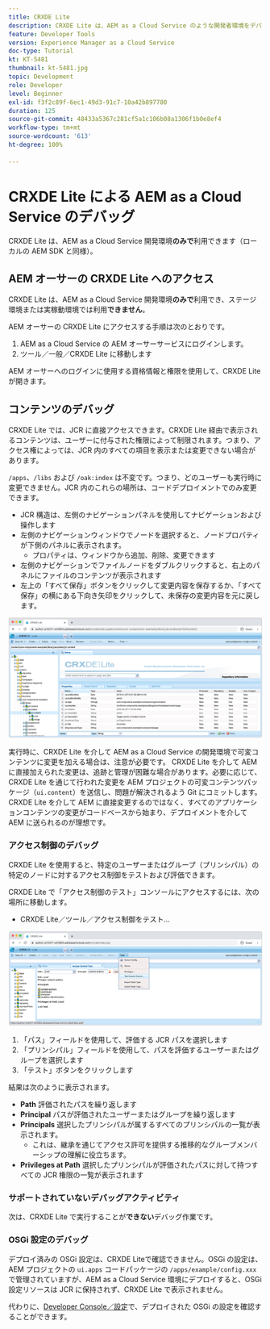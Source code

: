 ```yaml
---
title: CRXDE Lite
description: CRXDE Lite は、AEM as a Cloud Service のような開発者環境をデバッグするための、従来の強力なツールです。CRXDE Lite は、すべてのリソースとプロパティの調査から、JCR の可変部分の操作、権限の調査まで、デバッグを支援する一連の機能を提供します。
feature: Developer Tools
version: Experience Manager as a Cloud Service
doc-type: Tutorial
kt: KT-5481
thumbnail: kt-5481.jpg
topic: Development
role: Developer
level: Beginner
exl-id: f3f2c89f-6ec1-49d3-91c7-10a42b897780
duration: 125
source-git-commit: 48433a5367c281cf5a1c106b08a1306f1b0e8ef4
workflow-type: tm+mt
source-wordcount: '613'
ht-degree: 100%

---
```


# CRXDE Lite による AEM as a Cloud Service のデバッグ

CRXDE Lite は、AEM as a Cloud Service 開発環境&#x200B;__のみで__&#x200B;利用できます（ローカルの AEM SDK と同様）。

## AEM オーサーの CRXDE Lite へのアクセス

CRXDE Lite は、AEM as a Cloud Service 開発環境&#x200B;__のみで__&#x200B;利用でき、ステージ環境または実稼動環境では利用&#x200B;__できません__。

AEM オーサーの CRXDE Lite にアクセスする手順は次のとおりです。

1. AEM as a Cloud Service の AEM オーサーサービスにログインします。
1. ツール／一般／CRXDE Lite に移動します

AEM オーサーへのログインに使用する資格情報と権限を使用して、CRXDE Lite が開きます。

## コンテンツのデバッグ

CRXDE Lite では、JCR に直接アクセスできます。CRXDE Lite 経由で表示されるコンテンツは、ユーザーに付与された権限によって制限されます。つまり、アクセス権によっては、JCR 内のすべての項目を表示または変更できない場合があります。

`/apps`、`/libs` および `/oak:index` は不変です。つまり、どのユーザーも実行時に変更できません。JCR 内のこれらの場所は、コードデプロイメントでのみ変更できます。

+ JCR 構造は、左側のナビゲーションパネルを使用してナビゲーションおよび操作します
+ 左側のナビゲーションウィンドウでノードを選択すると、ノードプロパティが下側のパネルに表示されます。
   + プロパティは、ウィンドウから追加、削除、変更できます
+ 左側のナビゲーションでファイルノードをダブルクリックすると、右上のパネルにファイルのコンテンツが表示されます
+ 左上の「すべて保存」ボタンをクリックして変更内容を保存するか、「すべて保存」の横にある下向き矢印をクリックして、未保存の変更内容を元に戻します。

![CRXDE Lite - コンテンツのデバッグ](./assets/crxde-lite/debugging-content.png)

実行時に、CRXDE Lite を介して AEM as a Cloud Service の開発環境で可変コンテンツに変更を加える場合は、注意が必要です。
CRXDE Lite を介して AEM に直接加えられた変更は、追跡と管理が困難な場合があります。必要に応じて、CRXDE Lite を通じて行われた変更を AEM プロジェクトの可変コンテンツパッケージ（`ui.content`）を送信し、問題が解決されるよう Git にコミットします。CRXDE Lite を介して AEM に直接変更するのではなく、すべてのアプリケーションコンテンツの変更がコードベースから始まり、デプロイメントを介して AEM に送られるのが理想です。

### アクセス制御のデバッグ

CRXDE Lite を使用すると、特定のユーザーまたはグループ（プリンシパル）の特定のノードに対するアクセス制御をテストおよび評価できます。

CRXDE Lite で「アクセス制御のテスト」コンソールにアクセスするには、次の場所に移動します。

+ CRXDE Lite／ツール／アクセス制御をテスト...

![CRXDE Lite - アクセス制御のテスト](./assets/crxde-lite/permissions__test-access-control.png)

1. 「パス」フィールドを使用して、評価する JCR パスを選択します
1. 「プリンシパル」フィールドを使用して、パスを評価するユーザーまたはグループを選択します
1. 「テスト」ボタンをクリックします

結果は次のように表示されます。

+ __Path__ 評価されたパスを繰り返します
+ __Principal__ パスが評価されたユーザーまたはグループを繰り返します
+ __Principals__ 選択したプリンシパルが属するすべてのプリンシパルの一覧が表示されます。
   + これは、継承を通じてアクセス許可を提供する推移的なグループメンバーシップの理解に役立ちます。
+ __Privileges at Path__ 選択したプリンシパルが評価されたパスに対して持つすべての JCR 権限の一覧が表示されます

### サポートされていないデバッグアクティビティ

次は、CRXDE Lite で実行することが&#x200B;__できない__&#x200B;デバッグ作業です。

### OSGi 設定のデバッグ

デプロイ済みの OSGi 設定は、CRXDE Liteで確認できません。OSGi の設定は、AEM プロジェクトの `ui.apps` コードパッケージの `/apps/example/config.xxx` で管理されていますが、AEM as a Cloud Service 環境にデプロイすると、OSGi 設定リソースは JCR に保持されず、CRXDE Lite で表示されません。

代わりに、[Developer Console／設定](./developer-console.md#configurations)で、デプロイされた OSGi の設定を確認することができます。
